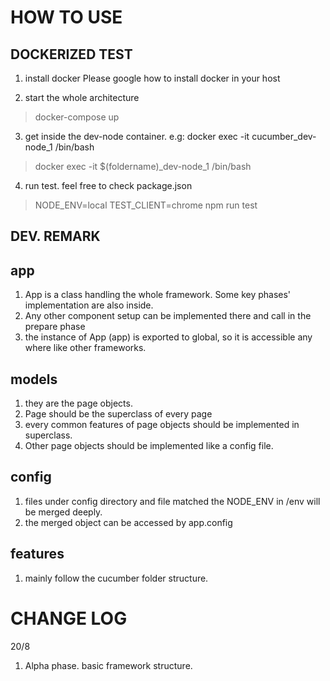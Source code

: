 HOW TO USE
==========

DOCKERIZED TEST
---------------
1. install docker
Please google how to install docker in your host 

2. start the whole architecture
> docker-compose up

3. get inside the dev-node container. e.g: docker exec -it cucumber_dev-node_1 /bin/bash
> docker exec -it $(foldername)_dev-node_1 /bin/bash

4. run test. feel free to check package.json
> NODE_ENV=local TEST_CLIENT=chrome npm run test

DEV. REMARK
-----------

## app
1. App is a class handling the whole framework. Some key phases' implementation are also inside.
2. Any other component setup can be implemented there and call in the prepare phase 
3. the instance of App (app) is exported to global, so it is accessible any where like other frameworks.

## models
1. they are the page objects.
2. Page should be the superclass of every page
3. every common features of page objects should be implemented in superclass.
4. Other page objects should be implemented like a config file.

## config
1. files under config directory and file matched the NODE_ENV in /env will be merged deeply.
2. the merged object can be accessed by app.config 

## features 
1. mainly follow the cucumber folder structure. 

CHANGE LOG
==========

20/8
1. Alpha phase. basic framework structure. 
